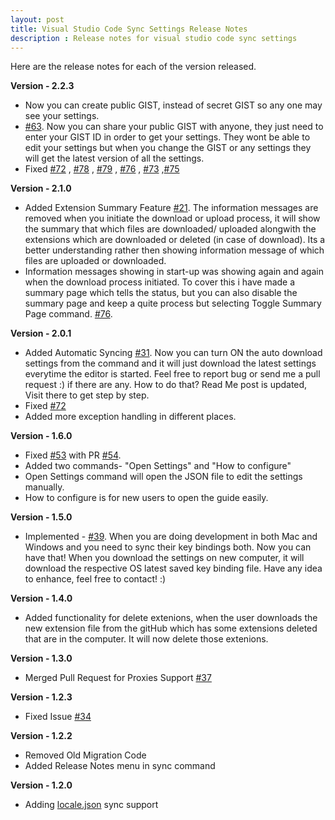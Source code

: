 ```yaml
---
layout: post
title: Visual Studio Code Sync Settings Release Notes
description : Release notes for visual studio code sync settings
---
```

Here are the release notes for each of the version released.

**Version - 2.2.3**
* Now you can create public GIST, instead of secret GIST so any one may see your settings.
* [#63](https://github.com/shanalikhan/code-settings-sync/issues/63). Now you can share your public GIST with anyone, they just need to enter your GIST ID in order to get your settings. They wont be able to edit your settings but when you change the GIST or any settings they will get the latest version of all the settings.
* Fixed [#72](https://github.com/shanalikhan/code-settings-sync/issues/72) , [#78](https://github.com/shanalikhan/code-settings-sync/issues/78) , [#79](https://github.com/shanalikhan/code-settings-sync/issues/79) , [#76](https://github.com/shanalikhan/code-settings-sync/issues/76) , [#73](https://github.com/shanalikhan/code-settings-sync/issues/73) ,[#75](https://github.com/shanalikhan/code-settings-sync/issues/75)

**Version - 2.1.0**

* Added Extension Summary Feature [#21](https://github.com/shanalikhan/code-settings-sync/issues/21). The information messages are removed when you initiate the download or upload process, it will show the summary that which files are downloaded/ uploaded alongwith the extensions which are downloaded or deleted (in case of download). Its a better understanding rather then showing information message of which files are uploaded or downloaded.
* Information messages showing in start-up was showing again and again when the download process initiated. To cover this i have made a summary page which tells the status, but you can also disable the summary page and keep a quite process but selecting Toggle Summary Page command. [#76](https://github.com/shanalikhan/code-settings-sync/issues/76).

**Version - 2.0.1**


* Added Automatic Syncing [#31](https://github.com/shanalikhan/code-settings-sync/issues/31). Now you can turn ON the auto download settings from the command and it will just download the latest settings everytime the editor is started. Feel free to report bug or send me a pull request :) if there are any. How to do that? Read Me post is updated, Visit there to get step by step.
* Fixed [#72](https://github.com/shanalikhan/code-settings-sync/issues/72)
* Added more exception handling in different places.

**Version - 1.6.0**

* Fixed [#53](https://github.com/shanalikhan/code-settings-sync/issues/53) with PR [#54](https://github.com/shanalikhan/code-settings-sync/pull/54).
* Added two commands- "Open Settings" and "How to configure"
* Open Settings command will open the JSON file to edit the settings manually.
* How to configure is for new users to open the guide easily.


**Version - 1.5.0**

* Implemented - [#39](https://github.com/shanalikhan/code-settings-sync/issues/39). When you are doing development in both Mac and Windows and you need to sync their key bindings both. Now you can have that! When you download the settings on new computer, it will download the respective OS latest saved key binding file. Have any idea to enhance, feel free to contact! :)


**Version - 1.4.0**


* Added functionality for delete extenions, when the user downloads the new extension file from the gitHub which has some extensions deleted that are in the computer. It will now delete those extenions.


**Version - 1.3.0**


* Merged Pull Request for Proxies Support [#37](https://github.com/shanalikhan/code-settings-sync/pull/37)



**Version - 1.2.3**


* Fixed Issue [#34](https://github.com/shanalikhan/code-settings-sync/issues/34)


**Version - 1.2.2**


* Removed Old Migration Code
* Added Release Notes menu in sync command

**Version - 1.2.0**


* Adding [locale.json](https://code.visualstudio.com/docs/customization/locales) sync support
